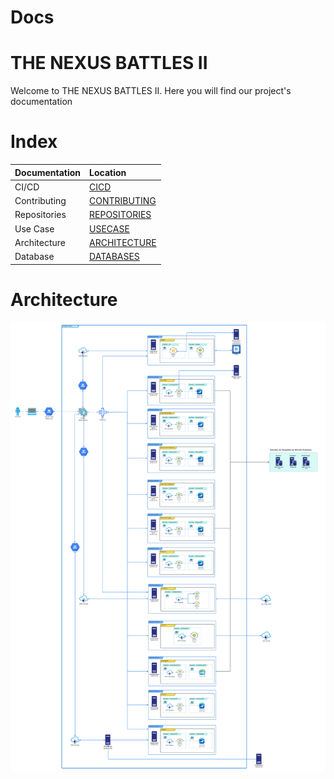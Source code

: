 # Docs

# THE NEXUS BATTLES II
Welcome to THE NEXUS BATTLES II. Here you will find our project's documentation

# Index
| Documentation   | Location            |
| :-------- | :-----------------| 
| CI/CD | [CICD](./Docs/CICD.md) |
| Contributing  | [CONTRIBUTING](./Docs/CONTRIBUTING.md) |
| Repositories | [REPOSITORIES](./Docs/REPOSITORIES.md) |
| Use Case | [USECASE](./Docs/USECASE.md) |
| Architecture | [ARCHITECTURE](./Assets/Architecture/) |
| Database | [DATABASES](./Assets/Databases/) |

# Architecture

![Arquitectura](./Assets/Architecture/Diagrama_Infraestructura_PI2%20.png)

